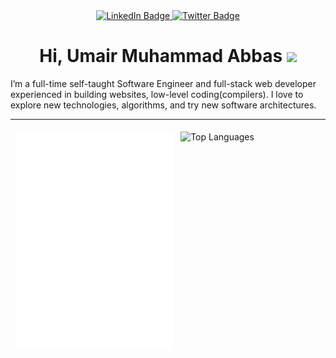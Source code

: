 <div id="header" align="center">
  <div id="badges">
  <a href="https://www.linkedin.com/in/umair-m-abbas/">
    <img src="https://img.shields.io/badge/LinkedIn-blue?style=for-the-badge&logo=linkedin&logoColor=white" alt="LinkedIn Badge"/>
  </a>
  <a href="https://twitter.com/umair_abba">
    <img src="https://img.shields.io/badge/Twitter-blue?style=for-the-badge&logo=twitter&logoColor=white" alt="Twitter Badge"/>
  </a>
</div>
<h1>
  Hi, Umair Muhammad Abbas
  <img src="https://media.giphy.com/media/hvRJCLFzcasrR4ia7z/giphy.gif" width="30px"/>
</h1>
</div>
<p>I’m a full-time self-taught Software Engineer and full-stack web developer experienced in building websites, low-level coding(compilers). I love to explore new technologies, algorithms, and try new software architectures.</p>

***

<div style="display:flex; justify-content:center">
	<img src="./terminal.svg"   alt="terminal"  width="50%" style="margin-left:2%; margin-top:5px; margin-bottom:5px; height: 350px;">
<!--     <img src="https://github-readme-streak-stats.herokuapp.com?user=umairabbasDev&theme=dark&border_radius=4.3&date_format=M%20j%5B%2C%20Y%5D&mode=weekly" alt="GitHub Streak" width="48%" style="margin-right:2%; margin-top:5px; margin-bottom:5px; height: 150px;"> -->
	<img src="https://github-readme-stats.vercel.app/api/top-langs/?username=umairabbasDev&theme=gotham&hide=css,html,vim%20script" alt="Top Languages" width="48%" style="margin-left:2%; margin-top:5px; margin-bottom:5px; height: 350px;">
	<a href="https://github.com/anuraghazra/github-readme-stats">	
</div>
